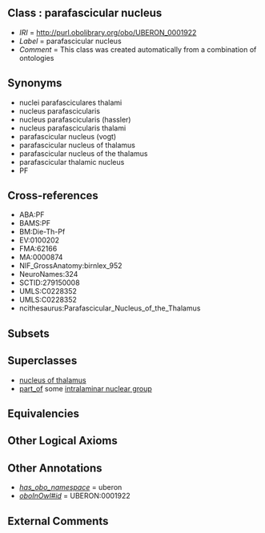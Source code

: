 
## Class : parafascicular nucleus

 * *IRI* = http://purl.obolibrary.org/obo/UBERON_0001922
 * *Label* = parafascicular nucleus
 * *Comment* = This class was created automatically from a combination of ontologies

## Synonyms

 * nuclei parafasciculares thalami
 * nucleus parafascicularis
 * nucleus parafascicularis (hassler)
 * nucleus parafascicularis thalami
 * parafascicular nucleus (vogt)
 * parafascicular nucleus of thalamus
 * parafascicular nucleus of the thalamus
 * parafascicular thalamic nucleus
 * PF

## Cross-references

 * ABA:PF
 * BAMS:PF
 * BM:Die-Th-Pf
 * EV:0100202
 * FMA:62166
 * MA:0000874
 * NIF_GrossAnatomy:birnlex_952
 * NeuroNames:324
 * SCTID:279150008
 * UMLS:C0228352
 * UMLS:C0228352
 * ncithesaurus:Parafascicular_Nucleus_of_the_Thalamus

## Subsets


## Superclasses

 * [nucleus of thalamus](../../UBERON/92/UBERON_0007692.md)
 * [part_of](../../BFO/50/BFO_0000050.md) some [intralaminar nuclear group](../../UBERON/33/UBERON_0002733.md)

## Equivalencies


## Other Logical Axioms


## Other Annotations

 * *[has_obo_namespace](../../ce/oboInOwl#hasOBONamespace.md)* = uberon
 * *[oboInOwl#id](../../id/oboInOwl#id.md)* = UBERON:0001922

## External Comments

